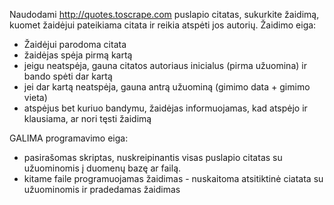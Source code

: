 Naudodami http://quotes.toscrape.com puslapio citatas, sukurkite žaidimą, kuomet žaidėjui pateikiama citata ir reikia atspėti jos autorių. Žaidimo eiga:
* Žaidėjui parodoma citata
* žaidėjas spėja pirmą kartą
* jeigu neatspėja, gauna citatos autoriaus inicialus (pirma užuomina) ir bando spėti dar kartą
* jei dar kartą neatspėja, gauna antrą užuominą (gimimo data + gimimo vieta)
* atspėjus bet kuriuo bandymu, žaidėjas informuojamas, kad atspėjo ir klausiama, ar nori tęsti žaidimą

GALIMA programavimo eiga:
* pasirašomas skriptas, nuskreipinantis visas puslapio citatas su užuominomis į duomenų bazę ar failą.
* kitame faile programuojamas žaidimas - nuskaitoma atsitiktinė ciatata su užuominomis ir pradedamas žaidimas


